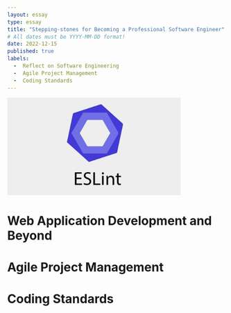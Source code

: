 ```yaml
---
layout: essay
type: essay
title: "Stepping-stones for Becoming a Professional Software Engineer"
# All dates must be YYYY-MM-DD format!
date: 2022-12-15
published: true
labels:
  -  Reflect on Software Engineering
  -  Agile Project Management
  -  Coding Standards
---
```

<img width="400px" src="../img/essays/ESLint.jpeg">

# Web Application Development and Beyond


# Agile Project Management


# Coding Standards


